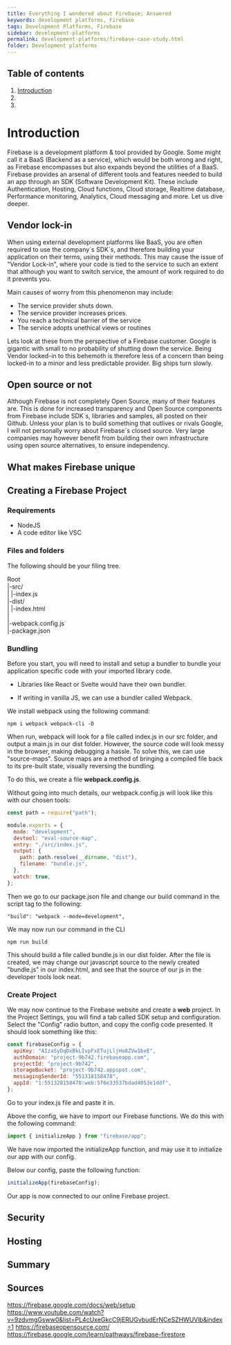 ```yaml
---
title: Everything I wondered about Firebase; Answered
keywords: development platforms, Firebase
tags: Development Platforms, Firebase
sidebar: development-platforms
permalink: development-platforms/firebase-case-study.html
folder: Development platforms
---
```


## Table of contents

1. [Introduction](#Introduction)
2.
3.

# Introduction

Firebase is a development platform & tool provided by Google. Some might call it a BaaS (Backend as a service), which would be both wrong and right, as Firebase encompasses but also expands beyond the utilities of a BaaS.
Firebase provides an arsenal of different tools and features needed to build an app through an SDK (Software Development Kit).
These include Authentication, Hosting, Cloud functions, Cloud storage, Realtime database, Performance monitoring, Analytics, Cloud messaging and more. Let us dive deeper.

## Vendor lock-in

When using external development platforms like BaaS, you are often required to use the company´s SDK´s, and therefore building your application on their terms, using their methods. This may cause the issue of "Vendor Lock-in", where your code is tied to the service to such an extent that although you want to switch service, the amount of work required to do it prevents you.

Main causes of worry from this phenomenon may include:

- The service provider shuts down.
- The service provider increases prices.
- You reach a technical barrier of the service
- The service adopts unethical views or routines

Lets look at these from the perspective of a Firebase customer.
Google is gigantic with small to no probability of shutting down the service. Being Vendor locked-in to this behemoth is therefore less of a concern than being locked-in to a minor and less predictable provider. Big ships turn slowly.

## Open source or not

Although Firebase is not completely Open Source, many of their features are. This is done for increased transparency and
Open Source components from Firebase include SDK´s, libraries and samples, all posted on their Github.
Unless your plan is to build something that outlives or rivals Google, I will not personally worry about Firebase´s closed source. Very large companies may however benefit from building their own infrastructure using open source alternatives, to ensure independency.

## What makes Firebase unique

## Creating a Firebase Project

### Requirements

- NodeJS
- A code editor like VSC

### Files and folders

The following should be your filing tree.

Root  
|-src/  
| |-index.js  
|-dist/  
| |-index.html  
|  
|-webpack.config.js  
|-package.json

### Bundling

Before you start, you will need to install and setup a bundler to bundle your application specific code with your imported library code.

- Libraries like React or Svelte would have their own bundler.

- If writing in vanilla JS, we can use a bundler called Webpack.

We install webpack using the following command:

```
npm i webpack webpack-cli -D
```

When run, webpack will look for a file called index.js in our src folder, and output a main.js in our dist folder.
However, the source code will look messy in the browser, making debugging a hassle. To solve this, we can use "source-maps".
Source maps are a method of bringing a compiled file back to its pre-built state, visually reversing the bundling.

To do this, we create a file **webpack.config.js**.

Without going into much details, our webpack.config.js will look like this with our chosen tools:

```js
const path = require("path");

module.exports = {
  mode: "development",
  devtool: "eval-source-map",
  entry: "./src/index.js",
  output: {
    path: path.resolve(__dirname, "dist"),
    filename: "bundle.js",
  },
  watch: true,
};
```

Then we go to our package.json file and change our build command in the script tag to the following:

```
"build": "webpack --mode=development",
```

We may now run our command in the CLI

```
npm run build
```

This should build a file called bundle.js in our dist folder.
After the file is created, we may change our javascript source to the newly created "bundle.js" in our index.html, and see that the source of our js in the developer tools look neat.

### Create Project

We may now continue to the Firebase website and create a **web** project. In the Project Settings, you will find a tab called SDK setup and configuration.
Select the "Config" radio button, and copy the config code presented. It should look something like this:

```js
const firebaseConfig = {
  apiKey: "AIzaSyDqDxBkLIvpFxETujLljHo8ZVw1bxE",
  authDomain: "project-9b742.firebaseapp.com",
  projectId: "project-9b742",
  storageBucket: "project-9b742.appspot.com",
  messagingSenderId: "551318158478",
  appId: "1:551328158478:web:5f6e33537bdad4053e1ddf",
};
```

Go to your index.js file and paste it in.

Above the config, we have to import our Firebase functions. We do this with the following command:

```js
import { initializeApp } from "firebase/app";
```

We have now imported the initializeApp function, and may use it to initialize our app with our config.

Below our config, paste the following function:

```js
initializeApp(firebaseConfig);
```

Our app is now connected to our online Firebase project.

## Security

## Hosting

## Summary

## Sources

https://firebase.google.com/docs/web/setup
https://www.youtube.com/watch?v=9zdvmgGsww0&list=PL4cUxeGkcC9jERUGvbudErNCeSZHWUVlb&index=1
https://firebaseopensource.com/
https://firebase.google.com/learn/pathways/firebase-firestore
